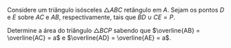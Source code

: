 Considere um triângulo isósceles $\triangle ABC$ retângulo em $A$. Sejam os pontos $D$ e $E$ sobre $AC$ e $AB$, respectivamente, tais que $BD \cup CE = P$. 

Determine a área do triângulo $\triangle BCP$ sabendo que $\overline{AB} = \overline{AC} = a$ e $\overline{AD} = \overline{AE} = a$.

